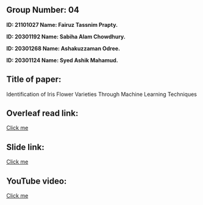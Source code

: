 ## Group Number: 04


**ID: 21101027 Name: Fairuz Tassnim Prapty.**

**ID: 20301192 Name: Sabiha Alam Chowdhury.**

**ID: 20301268 Name: Ashakuzzaman Odree.**

**ID: 20301124 Name: Syed Ashik Mahamud.**

## Title of paper:
Identification of Iris Flower Varieties Through Machine Learning Techniques

## Overleaf read link: 
<a href="https://www.overleaf.com/project/656c8cf465b548e4e238c3fd"> Click me</a>

## Slide link: 
<a href="https://docs.google.com/presentation/d/1N2Ch90T1Nd8vEhj_LvNdHGSJj1KKfsAzD-aVjuIYqlY/edit?usp=sharing">Click me</a>

## YouTube video: 

<a href="https://youtu.be/dzHdN-_aFFc">Click me</a>
